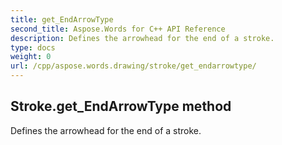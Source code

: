 ```yaml
---
title: get_EndArrowType
second_title: Aspose.Words for C++ API Reference
description: Defines the arrowhead for the end of a stroke. 
type: docs
weight: 0
url: /cpp/aspose.words.drawing/stroke/get_endarrowtype/
---
```

## Stroke.get_EndArrowType method


Defines the arrowhead for the end of a stroke.

